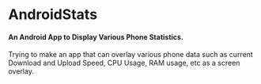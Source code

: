 # AndroidStats

#### An Android App to Display Various Phone Statistics.

Trying to make an app that can overlay various phone data such as current Download and Upload Speed, CPU Usage, RAM usage, etc as a screen overlay. 
